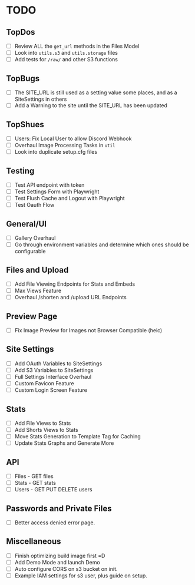 # TODO

## TopDos

-   [ ] Review ALL the `get_url` methods in the Files Model
-   [ ] Look into `utils.s3` and `utils.storage` files
-   [ ] Add tests for `/raw/` and other S3 functions

## TopBugs

-   [ ] The SITE_URL is still used as a setting value some places, and as a SiteSettings in others
-   [ ] Add a Warning to the site until the SITE_URL has been updated

## TopShues

-   [ ] Users: Fix Local User to allow Discord Webhook
-   [ ] Overhaul Image Processing Tasks in `util`
-   [ ] Look into duplicate setup.cfg files

## Testing

-   [ ] Test API endpoint with token
-   [ ] Test Settings Form with Playwright
-   [ ] Test Flush Cache and Logout with Playwright
-   [ ] Test Oauth Flow

## General/UI

-   [ ] Gallery Overhaul
-   [ ] Go through environment variables and determine which ones should be configurable

## Files and Upload

-   [ ] Add File Viewing Endpoints for Stats and Embeds
-   [ ] Max Views Feature
-   [ ] Overhaul /shorten and /upload URL Endpoints

## Preview Page

-   [ ] Fix Image Preview for Images not Browser Compatible (heic)

## Site Settings

-   [ ] Add OAuth Variables to SiteSettings
-   [ ] Add S3 Variables to SiteSettings
-   [ ] Full Settings Interface Overhaul
-   [ ] Custom Favicon Feature
-   [ ] Custom Login Screen Feature

## Stats

-   [ ] Add File Views to Stats
-   [ ] Add Shorts Views to Stats
-   [ ] Move Stats Generation to Template Tag for Caching
-   [ ] Update Stats Graphs and Generate More

## API

-   [ ] Files - GET files
-   [ ] Stats - GET stats
-   [ ] Users - GET PUT DELETE users

## Passwords and Private Files

-   [ ] Better access denied error page.

## Miscellaneous

-   [ ] Finish optimizing build image first =D
-   [ ] Add Demo Mode and launch Demo
-   [ ] Auto configure CORS on s3 bucket on init.
-   [ ] Example IAM settings for s3 user, plus guide on setup.
